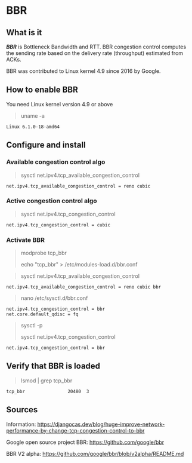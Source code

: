 # BBR

## What is it

***BBR*** is Bottleneck Bandwidth and RTT. BBR congestion control computes the sending rate based on the delivery rate (throughput) estimated from ACKs.

BBR was contributed to Linux kernel 4.9 since 2016 by Google.

## How to enable BBR

You need Linux kernel version 4.9 or above

> uname -a
```
Linux 6.1.0-18-amd64
```

## Configure and install

### Available congestion control algo

> sysctl net.ipv4.tcp_available_congestion_control
```
net.ipv4.tcp_available_congestion_control = reno cubic
```

### Active congestion control algo

> sysctl net.ipv4.tcp_congestion_control
```
net.ipv4.tcp_congestion_control = cubic
```

### Activate BBR

> modprobe tcp_bbr
> 
> echo "tcp_bbr" > /etc/modules-load.d/bbr.conf


> sysctl net.ipv4.tcp_available_congestion_control
```
net.ipv4.tcp_available_congestion_control = reno cubic bbr
```


> nano /etc/sysctl.d/bbr.conf
```
net.ipv4.tcp_congestion_control = bbr
net.core.default_qdisc = fq
```


> sysctl -p
> 
> sysctl net.ipv4.tcp_congestion_control
```
net.ipv4.tcp_congestion_control = bbr
```

## Verify that BBR is loaded

> lsmod | grep tcp_bbr
```
tcp_bbr                20480  3
```

## Sources

Information: https://djangocas.dev/blog/huge-improve-network-performance-by-change-tcp-congestion-control-to-bbr

Google open source project BBR: https://github.com/google/bbr

BBR V2 alpha: https://github.com/google/bbr/blob/v2alpha/README.md
